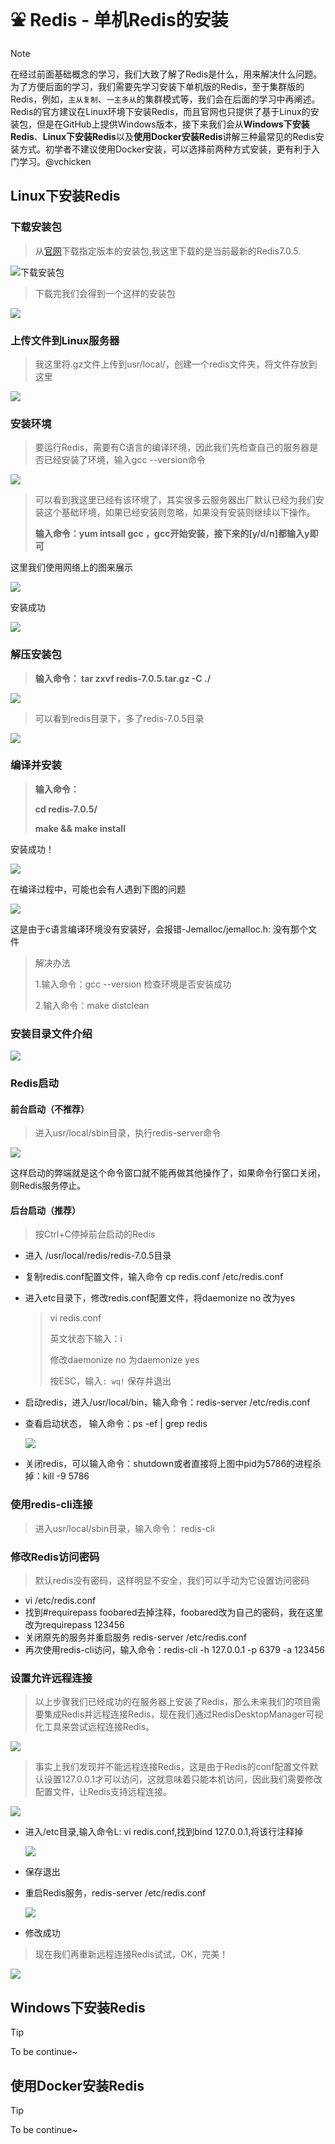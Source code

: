 # ⛲ Redis - 单机Redis的安装

> [!NOTE]
>
> 在经过前面基础概念的学习，我们大致了解了Redis是什么，用来解决什么问题。为了方便后面的学习，我们需要先学习安装下单机版的Redis，至于集群版的Redis，例如，`主从复制`、`一主多从`的集群模式等，我们会在后面的学习中再阐述。Redis的官方建议在Linux环境下安装Redis，而且官网也只提供了基于Linux的安装包，但是在GitHub上提供Windows版本，接下来我们会从**Windows下安装Redis**、**Linux下安装Redis**以及**使用Docker安装Redis**讲解三种最常见的Redis安装方式。初学者不建议使用Docker安装，可以选择前两种方式安装，更有利于入门学习。@vchicken

<!-- tabs:start -->

## **Linux下安装Redis**

### 下载安装包

> 从[官网](https://redis.io/download/)下载指定版本的安装包,我这里下载的是当前最新的Redis7.0.5.

![下载安装包](https://vue-admin-imgages.oss-cn-hangzhou.aliyuncs.com/2022-09-27/01ccfc82-9de2-46fe-887d-483a889ed15f_download.png)

> 下载完我们会得到一个这样的安装包

![](https://vue-admin-imgages.oss-cn-hangzhou.aliyuncs.com/2022-09-27/458abba5-edf3-4481-8b2a-cdd8ece3beed_download-package.png)



### 上传文件到Linux服务器

> 我这里将.gz文件上传到usr/local/，创建一个redis文件夹，将文件存放到这里

![](https://vue-admin-imgages.oss-cn-hangzhou.aliyuncs.com/2022-09-27/bc9625ed-fa38-4820-8f77-a6e5f9f65e73_upload-package.png)



### 安装环境

> 要运行Redis，需要有C语言的编译环境，因此我们先检查自己的服务器是否已经安装了环境，输入gcc --version命令

![](https://vue-admin-imgages.oss-cn-hangzhou.aliyuncs.com/2022-09-27/c60af7c7-182d-4d3c-8c31-241d3666097e_检查gcc.png)

> 可以看到我这里已经有该环境了，其实很多云服务器出厂默认已经为我们安装这个基础环境，如果已经安装则忽略，如果没有安装则继续以下操作。
>
> **输入命令：yum intsall gcc ，gcc开始安装，接下来的[y/d/n]都输入y即可**

这里我们使用网络上的图来展示

![](https://vue-admin-imgages.oss-cn-hangzhou.aliyuncs.com/2022-09-27/fa7611d4-be60-4bd4-876a-d50bea408c82_安装gcc1.png)

安装成功

![](https://vue-admin-imgages.oss-cn-hangzhou.aliyuncs.com/2022-09-27/e17c8cce-9e4c-4f5e-8d17-9196b652e370_gcc安装成功.png)



### 解压安装包

> **输入命令：  tar zxvf redis-7.0.5.tar.gz -C ./**

![](https://vue-admin-imgages.oss-cn-hangzhou.aliyuncs.com/2022-09-27/90f669f0-de5b-465b-83f2-d5a1cef85db7_解压成功.png)

> 可以看到redis目录下，多了redis-7.0.5目录

![](https://vue-admin-imgages.oss-cn-hangzhou.aliyuncs.com/2022-09-27/48644ff7-72f4-4af6-837e-a388d5fa0c79_redis安装目录.png)

### 编译并安装

> **输入命令：**
>
> **cd redis-7.0.5/** 
>
> **make && make install**

安装成功！

![](https://vue-admin-imgages.oss-cn-hangzhou.aliyuncs.com/2022-09-27/cbe05514-aac0-4cef-8fd2-260ba2e86b52_编译安装成功.png)

在编译过程中，可能也会有人遇到下图的问题

![](https://vue-admin-imgages.oss-cn-hangzhou.aliyuncs.com/2022-09-27/744aa61f-06c5-4a72-89bb-ab4ab0f30713_gcc错误.png)

这是由于c语言编译环境没有安装好，会报错-Jemalloc/jemalloc.h: 没有那个文件

> 解决办法
>
> 1.输入命令：gcc --version 检查环境是否安装成功
>
> 2.输入命令：make distclean



### 安装目录文件介绍

![](https://vue-admin-imgages.oss-cn-hangzhou.aliyuncs.com/2022-09-27/8714f5a8-02a6-43a2-8e4b-cff1b820b072_Redis安装目录介绍.png)



### Redis启动

#### 前台启动（不推荐）

> 进入usr/local/sbin目录，执行redis-server命令

![](https://vue-admin-imgages.oss-cn-hangzhou.aliyuncs.com/2022-09-27/d1084b56-a4de-498d-8b22-90e6eb156d85_Redis前台启动.png)

这样启动的弊端就是这个命令窗口就不能再做其他操作了，如果命令行窗口关闭，则Redis服务停止。

#### 后台启动（推荐）

> 按Ctrl+C停掉前台启动的Redis

- 进入 /usr/local/redis/redis-7.0.5目录

- 复制redis.conf配置文件，输入命令 cp redis.conf /etc/redis.conf

- 进入etc目录下，修改redis.conf配置文件，将daemonize no 改为yes

  > vi redis.conf
  >
  > 英文状态下输入：i
  >
  > 修改daemonize no 为daemonize yes
  >
  > 按ESC，输入`: wq!` 保存并退出

- 启动redis，进入/usr/local/bin，输入命令：redis-server /etc/redis.conf

- 查看启动状态， 输入命令：ps -ef | grep redis

  ![](https://vue-admin-imgages.oss-cn-hangzhou.aliyuncs.com/2022-09-27/dd0689a1-f935-4dbd-86cc-a56befdaa809_后台启动redis.png)

- 关闭redis，可以输入命令：shutdown或者直接将上图中pid为5786的进程杀掉：kill -9 5786



### 使用redis-cli连接

> 进入usr/local/sbin目录，输入命令： redis-cli



### 修改Redis访问密码

> 默认redis没有密码，这样明显不安全，我们可以手动为它设置访问密码

- vi /etc/redis.conf
- 找到#requirepass foobared去掉注释，foobared改为自己的密码，我在这里改为requirepass 123456
- 关闭原先的服务并重启服务 redis-server /etc/redis.conf
- 再次使用redis-cli访问，输入命令：redis-cli -h 127.0.0.1 -p 6379 -a 123456



### 设置允许远程连接

> 以上步骤我们已经成功的在服务器上安装了Redis，那么未来我们的项目需要集成Redis并远程连接Redis，现在我们通过RedisDesktopManager可视化工具来尝试远程连接Redis。

![](https://vue-admin-imgages.oss-cn-hangzhou.aliyuncs.com/2022-09-27/58ff9735-00f0-4a0a-8e92-716a8b1499c8_远程连接失败.png)

> 事实上我们发现并不能远程连接Redis，这是由于Redis的conf配置文件默认设置127.0.0.1才可以访问，这就意味着只能本机访问，因此我们需要修改配置文件，让Redis支持远程连接。

![](https://vue-admin-imgages.oss-cn-hangzhou.aliyuncs.com/2022-09-27/b3f8fd21-57a1-40eb-8254-07b4ae8a98bb_默认本机访问.png)

- 进入/etc目录,输入命令L: vi redis.conf,找到bind 127.0.0.1,将该行注释掉

  ![](https://vue-admin-imgages.oss-cn-hangzhou.aliyuncs.com/2022-09-27/58efed6d-ea28-4a80-8efe-f00943066450_远程连接.png)

- 保存退出

- 重启Redis服务，redis-server /etc/redis.conf

  ![](https://vue-admin-imgages.oss-cn-hangzhou.aliyuncs.com/2022-09-27/778f46b9-1b17-4e4b-85cf-35962540fecd_注释Redis安全组.png)

- 修改成功

> 现在我们再重新远程连接Redis试试，OK，完美！

![](https://vue-admin-imgages.oss-cn-hangzhou.aliyuncs.com/2022-09-27/08e31974-8a57-41d7-8cbd-7317ed2eb669_远程连接成功.png)



## **Windows下安装Redis**

> [!TIP]
>
> To be continue~



## **使用Docker安装Redis**

> [!TIP]
>
> To be continue~

<!-- tabs:end -->
